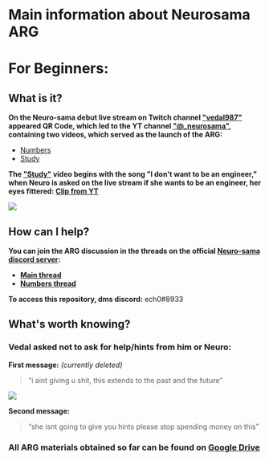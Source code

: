 # Main information about Neurosama ARG

# For Beginners:

## What is it?

**On the Neuro-sama debut live stream on Twitch channel ["vedal987"](https://www.twitch.tv/vedal987) appeared QR Code, which led to the YT channel ["@\_neurosama"](https://www.youtube.com/@_neurosama), containing two videos, which served as the launch of the ARG:**
- [Numbers](https://youtu.be/wc-QCoMm4J8)
- [Study](https://youtu.be/zMlH7RH6psw)

**The ["Study"](https://www.youtube.com/watch?v=zMlH7RH6psw) video begins with the song "I don't want to be an engineer," when Neuro is asked on the live stream if she wants to be an engineer, her eyes fittered: [Clip from YT](https://www.youtube.com/watch?v=WbaHShwyq-s)**

![](https://cdn.discordapp.com/attachments/1113159377055129621/1113911673338740797/eyes_filter.png)


## How can I help?

**You can join the ARG discussion in the threads on the official [Neuro-sama discord server](https://discord.gg/neurosama):**
- **[Main thread](https://discord.com/channels/574720535888396288/1112082183235047506)**
- **[Numbers thread](https://discord.com/channels/574720535888396288/1112401279680008242)**

**To access this repository, dms discord:** ech0#8933

## What's worth knowing?

### Vedal asked not to ask for help/hints from him or Neuro:

**First message:** *(currently deleted)*

> “i aint giving u shit, this extends to the past and the future”

![](https://media.discordapp.net/attachments/1112082183235047506/1112447978695827466/image.png)

**Second message:**

> “she isnt going to give you hints please stop spending money on this”

### All ARG materials obtained so far can be found on [Google Drive](https://drive.google.com/drive/folders/1qm6GSRlstTmjbyOFCuH1OhSmPK4pi4Aa)

